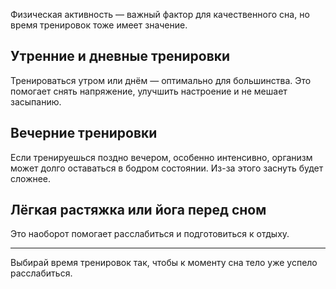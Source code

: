 Физическая активность — важный фактор для качественного сна, но время тренировок тоже имеет значение.

## Утренние и дневные тренировки

Тренироваться утром или днём — оптимально для большинства. Это помогает снять напряжение, улучшить настроение и не мешает засыпанию.

## Вечерние тренировки

Если тренируешься поздно вечером, особенно интенсивно, организм может долго оставаться в бодром состоянии. Из-за этого заснуть будет сложнее.

## Лёгкая растяжка или йога перед сном

Это наоборот помогает расслабиться и подготовиться к отдыху.

---

Выбирай время тренировок так, чтобы к моменту сна тело уже успело расслабиться.
